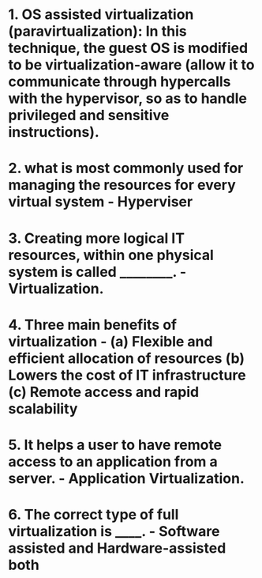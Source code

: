 # 1. OS assisted virtualization (paravirtualization): In this technique, the guest OS is modified to be virtualization-aware (allow it to communicate through hypercalls with the hypervisor, so as to handle privileged and sensitive instructions).

# 2. what is most commonly used for managing the resources for every virtual system - Hyperviser

# 3. 	Creating more logical IT resources, within one physical system is called ________. - Virtualization.

# 4. Three main benefits of virtualization - (a) Flexible and efficient allocation of resources (b)	Lowers the cost of IT infrastructure (c) Remote access and rapid scalability

# 5. It helps a user to have remote access to an application from a server. - Application Virtualization.

# 6. The correct type of full virtualization is ____. - Software assisted and Hardware-assisted both